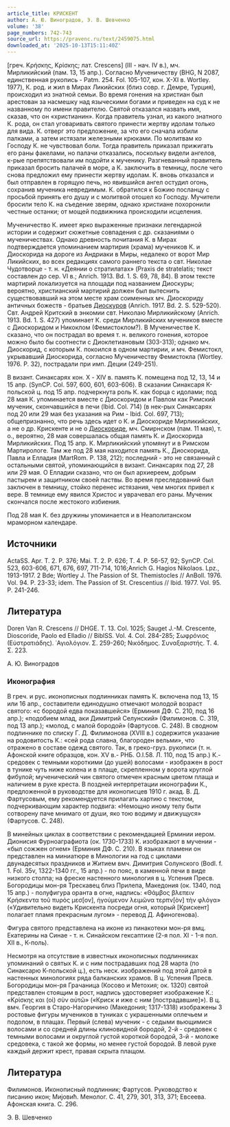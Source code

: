 ```yaml
---
article_title: КРИСКЕНТ
author: А. Ю. Виноградов, Э. В. Шевченко
volume: '38'
page_numbers: 742-743
source_url: https://pravenc.ru/text/2459075.html
downloaded_at: '2025-10-13T15:11:40Z'
---
```


[греч. Κρήσκης, Κρίσκης; лат. Crescens] (III - нач. IV в.), мч. Мирликийский (пам. 13, 15 апр.). Согласно Мученичеству (BHG, N 2087, единственная рукопись - Patm. 254. Fol. 105-107, кон. Х-XI в. Wortley. 1977), К. род. и жил в Мирах Ликийских (близ совр. г. Демре, Турция), происходил из знатной семьи. Во время гонения на христиан был арестован за насмешку над языческими богами и приведен на суд к не названному по имени правителю. Святой отказался назвать имя, сказав, что он «христианин». Когда правитель узнал, из какого знатного К. рода, он стал уговаривать святого принести жертву идолам только для вида. К. отверг это предложение, за что его сначала избили палками, а затем истязали железными крюками. По молитвам ко Господу К. не чувствовал боли. Тогда правитель приказал прижигать его раны факелами, но палачи отказались, поскольку видели ангелов, к-рые препятствовали им подойти к мученику. Разгневанный правитель приказал бросить палачей в море, а К. заключить в темницу, после чего снова предложил ему принести жертву идолам. К. вновь отказался и был отправлен в горящую печь, но явившийся ангел остудил огонь, сохранив мученика невредимым. К. обратился к Божию посланцу с просьбой принять его душу и с молитвой отошел ко Господу. Мучители бросили тело К. на съедение зверям, однако христиане похоронили честные останки; от мощей подвижника происходили исцеления.

Мученичество К. имеет ярко выраженные признаки легендарной истории и содержит сюжетные совпадения с др. сказаниями о мученичествах. Однако древность почитания К. в Мирах подтверждается упоминанием мартирия (храма) мучеников К. и Диоскорида на дороге из Андриаки в Миры, недалеко от ворот Мир Ликийских, во всех редакциях самого раннего текста о свт. Николае Чудотворце - т. н. «Деянии о стратилатах» (Praxis de stratelatis; текст составлен до сер. VI в.; Anrich. 1913. Bd. 1. S. 69, 78, 84). В этом тексте мартирий локализуется на площади под названием Диоскуры; вероятно, христианский мартирий должен был вытеснить существовавший на этом месте храм соименных мч. Диоскориду античных божеств - братьев [Диоскуров](https://pravenc.ru/text/Диоскуров.html) (Anrich. 1917. Bd. 2. S. 529-520). Свт. Андрей Критский в энкомии свт. Николаю Мирликийскому (Anrich. 1913. Bd. 1. S. 427) упоминает К. среди Мирликийских мучеников вместе с Диоскоридом и Никоклом (Фемистоклом?). В Мученичестве К. сказано, что он пострадал во время т. н. великого гонения, которое можно было бы соотнести с Диоклетиановым (303-313); однако мч. Диоскорид, с которым К. покоился в одном мартирии, и мч. Фемистокл, укрывавший Диоскорида, согласно Мученичеству Фемистокла (Wortley. 1976. P. 32), пострадали при имп. Деции (249-251).

В визант. Синаксарях кон. Х - XIV в. память К. помещена под 12, 13, 14 и 15 апр. (SynCP. Col. 597, 600, 601, 603-606). В сказании Cинаксаря К-польской ц. под 15 апр. подчеркнута роль К. как борца с идолами; под 28 мая К. упоминается вместе с Диоскоридом и Павлом как Римский мученик, скончавшийся в печи (Ibid. Col. 714) (в нек-рых Синаксарях под 20 или 29 мая без указания на Рим - Ibid. Col. 697, 713); общепризнанно, что речь здесь идет о К. и Диоскориде Мирликийских, а не о др. Крискенте и не о [Диоскориде](https://pravenc.ru/text/Диоскориде.html), мч. Смирнском (пам. 11 мая), т. о., вероятно, 28 мая совершалась общая память К. и Диоскорида Мирликийских. Под 15 апр. К. Мирликийский упомянут и в Римском Мартирологе. Там же под 28 мая находится память К., Диоскорида, Павла и Елладия (MartRom. P. 138, 212); последний - это не связанный с остальными святой, упоминающийся в визант. Синаксарях под 27, 28 или 29 мая. О Елладии сказано, что он был архиереем, добрым пастырем и защитником своей паствы. Во время преследований был заключен в темницу, стойко перенес истязания, чем многих привел к вере. В темнице ему явился Христос и уврачевал его раны. Мученик скончался после жестокого избиения.

Под 28 мая К. без дружины упоминается и в Неаполитанском мраморном календаре.

## Источники

ActaSS. Apr. T. 2. P. 376; Mai. T. 2. P. 626; T. 4. P. 56-57, 92; SynCP. Col. 523, 603-606, 671, 676, 697, 711-714, 1016;Anrich G. Hagios Nikolaos. Lpz., 1913-1917. 2 Bde; Wortley J. The Passion of St. Themistocles // AnBoll. 1976. Vol. 94. P. 23-33; idem. The Passion of St. Crescentius // Ibid. 1977. Vol. 95. P. 241-246.

## Литература

Doren Van R. Crescens // DHGE. T. 13. Col. 1025; Sauget J.-M. Crescente, Dioscoride, Paolo ed Elladio // BiblSS. Vol. 4. Col. 284-285; Σωφρόνιος (Εὐστρατιάδης). ῾Αγιολόγιον. Σ. 259-260; Νικόδημος. Συναξαριστής. Τ. 4. Σ. 223.

А. Ю. Виноградов 

### Иконография

В греч. и рус. иконописных подлинниках память К. включена под 13, 15 или 16 апр., составители единодушно отмечают молодой возраст святого: «с бородой едва показавшейся» (Ерминия ДФ. С. 210, под 16 апр.); «подобием млад, аки Димитрий Селунский» (Филимонов. С. 319, под 13 апр.); «молод, с малой бородой» (Фартусов. С. 248). В сводном подлиннике по списку Г. Д. Филимонова (XVIII в.) содержится указание на родовитость К.: «сей рода славна, благороден вельми», что отражено в составе одежд святого. Так, в греко-груз. рукописи (т. н. Афонской книге образцов, кон. XV в.- РНБ. O.I.58. Л. 110, под 15 апр.) К.- средовек с темными короткими (до ушей) волосами - изображен в рост в тунике чуть ниже колена и в плаще, скрепленном у ворота круглой фибулой; мученический чин святого отмечен красным цветом плаща и наличием в руке креста. В поздней интерпретации иконографии К., предложенной в руководстве для иконописцев 1910 г. акад. В. Д. Фартусовым, ему рекомендуется прилагать хартию с текстом, подчеркивающим характер подвига: «Немощно иному телу быти сотворену паче мнимаго от души, яко тою водиму и движущуся» (Фартусов. С. 248).

В минейных циклах в соответствии с рекомендацией Ерминии иером. Дионисия Фурноаграфиота (ок. 1730-1733) К. изображают в мучении - «был сожжен огнем» (Ерминия ДФ. С. 210). В языках пламени он представлен на миниатюре в Минологии на год с циклами двунадесятых праздников и Житием вмч. Димитрия Солунского (Bodl. f. 1. Fol. 35v, 1322-1340 гг., 15 апр.) - по пояс, в каменной печи в виде низкого столпа; на фреске настенного минология в ц. Успения Пресв. Богородицы мон-ря Трескавец близ Прилепа, Македония (ок. 1340, под 15 апр.) - полуфигура оранта в огне, надпись: «Θάμβος βλεπειν Κρήσκεντα τοῦ πυρὸς μεσ[ον], ἡγούμενον λειμῶνα τερπν[ὸν] τὴν φλόγα» («Удивительно видеть Крискента посреди огня, который [Крискент] полагает пламя прекрасным лугом» - перевод Д. Афиногенова).

Фигура святого представлена на иконе из пинакотеки мон-ря вмц. Екатерины на Синае - т. н. Синайском гексаптихе (2-я пол. XI - 1-я пол. XII в., К-поль).

Несмотря на отсутствие в известных иконописных подлинниках упоминаний о святых К. и с ним пострадавших под 28 марта (по Синаксарю К-польской ц.), есть неск. изображений под этой датой в настенных минологиях ряда балканских храмов. В ц. Успения Пресв. Богородицы мон-ря Грачаница (Косово и Метохия; ок. 1320) святой представлен стоящим в рост, надпись удостоверяет изображение К.: «Κρίσκης και (οἱ) σὺν αὐτῶ» («Криск и иже с ним [пострадавшие]»). В ц. вмч. Георгия в Старо-Нагоричино (Македония; 1317-1318) изображены 3 ростовые фигуры мучеников в туниках с украшенными оплечьем и подолом, в плащах. Первый (слева) мученик - с седыми вьющимися волосами и со средней длины клиновидной бородой, 2-й - средовек с темными волосами и округлой густой короткой бородой, 3-й - моложе средовека, с такой же формы, но менее густой бородой. В левой руке каждый держит крест, правая скрыта плащом.

## Литература

Филимонов. Иконописный подлинник; Фартусов. Руководство к писанию икон; Миjовић. Менолог. С. 41, 279, 301, 313, 371; Евсеева. Афонская книга. С. 296.

Э. В. Шевченко

